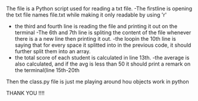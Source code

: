 The file is a Python script used for reading a txt file.
-The firstline is opening the txt file names file.txt while making it only readable by using 'r'
- the third and fourth line is reading the file and printing it out on the terminal
-The 6th and 7th line is spliting the content of the file whenever there is a a new line then printing it out.
-the loopin the 10th line is saying that for every space it splitted into in the previous code, it should further split them into an array.
- the total score of each student is calculated in line 13th.
-the average is also calculated, and if the avg is less than 50 it should print a remark on the terminal(line 15th-20th

Then the class.py file is just me playing around hou objects work in python


THANK YOU !!!!
